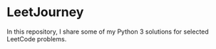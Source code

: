 # LeetJourney
In this repository, I share some of my Python 3 solutions for selected LeetCode problems. 